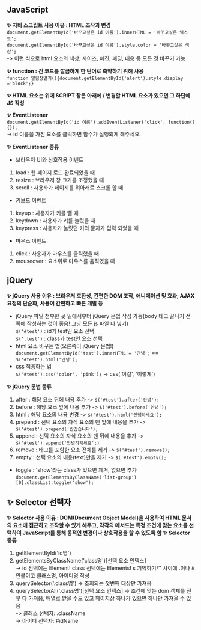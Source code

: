 ## JavaScript <br>
**✨ 자바 스크립트 사용 이유 : HTML 조작과 변경** <br>
```document.getElementById('바꾸고싶은 id 이름').innerHTML = '바꾸고싶은 텍스트';``` <br>
```document.getElementById('바꾸고싶은 id 이름').style.color = '바꾸고싶은 색상';``` <br>
-> 이런 식으로 html 요소의 색상, 사이즈, 마진, 패딩, 내용 등 모든 것 바꾸기 가능

**✨ function : 긴 코드를 깔끔하게 한 단어로 축약하기 위해 사용** <br>
```function 알림창열기(){document.getElementById('alert').style.display ='block';}```

**✨ HTML 요소는 위에 SCRIPT 창은 아래에 / 변경할 HTML 요소가 있으면 그 하단에 JS 작성**

**✨ EventListener** <br>
```document.getElementById('id 이름').addEventListener('click', function(){});``` <br>
-> id 이름을 가진 요소를 클릭하면 함수가 실행되게 해주세요. <br>

**✨ EventListener 종류** <br>
- 브라우저 UI와 상호작용 이벤트
1. load : 웹 페이지 로드 완료되었을 때
2. resize : 브라우저 창 크기를 조정했을 때
3. scroll : 사용자가 페이지를 위아래로 스크롤 할 때
- 키보드 이벤트
1. keyup : 사용자가 키를 뗄 때
2. keydown : 사용자가 키를 눌렀을 때
3. keypress : 사용자가 눌렀던 키의 문자가 입력 되었을 때
- 마우스 이벤트
1. click : 사용자가 마우스를 클릭했을 때
2. mouseover : 요소위로 마우스를 움직였을 때

## **jQuery** <br>
**✨ jQuery 사용 이유 : 브라우저 호환성, 간편한 DOM 조작, 애니메이션 및 효과, AJAX 요청의 단순화, 사용이 간편하고 빠른 개발 등**
- jQuery 파일 첨부한 곳 밑에서부터 jQuery 문법 작성 가능(body 태그 끝나기 전 쪽에 작성하는 것이 좋음! 그냥 모든 js 파일 다 넣기) <br>
```$('#test')``` : id가 test인 요소 선택 <br>
```$('.test')``` : class가 test인 요소 선택
- html 요소 바꾸는 법(오른쪽이 jQuery 문법!) <br>
```document.getElementById('test').innerHTML = '안녕';``` == ```$('#test').html('안녕');```
- css 적용하는 법 <br>
```$('#test').css('color', 'pink');``` -> css('이걸', '이렇게')

**✨ jQuery 문법 종류** <br>
1. after : 해당 요소 뒤에 내용 추가 -> ```$('#test').after('안녕');```
2. before : 해당 요소 앞에 내용 추가 -> ```$('#test').before('안녕');```
3. html : 해당 요소의 내용 변경 -> ```$('#test').html('안녕하세요');```
4. prepend : 선택 요소의 자식 요소의 맨 앞에 내용을 추가 -> ```$('#test').prepend('반갑습니다');```
5. append : 선택 요소의 자식 요소의 맨 뒤에 내용을 추가 -> ```$('#test').append('안녕히계세요';)```
6. remove : 태그를 포함한 요소 전체를 제거 -> ```$('#test').remove();```
7. empty : 선택 요소의 내용(text)만을 제거 -> ```$('#test').empty();```
- toggle : 'show'라는 class가 있으면 제거, 없으면 추가 <br>
```document.getElementsByClassName('list-group')[0].classList.toggle('show');```

## **✨ Selector 선택자** <br>
**✨ Selector 사용 이유 : DOM(Document Object Model)을 사용하여 HTML 문서의 요소에 접근하고 조작할 수 있게 해주고, 각각의 메서드는 특정 조건에 맞는 요소를 선택하여 JavaScript를 통해 동적인 변경이나 상호작용을 할 수 있도록 함**
**✨ Selector 종류** <br>
1. getElementById('id명')
2. getElementsByClassName('class명')[선택 요소 인덱스] <br>
-> id 선택에는 Element! class 선택에는 Elements! s 기억하기/'' 사이에 .이나 # 안붙이고 클래스명, 아이디명 작성
3. querySelector('.class명') -> 조회되는 첫번째 대상만 가져옴
4. querySelectorAll('.class명')[선택 요소 인덱스] -> 조건에 맞는  dom 객체를  전부 다 가져옴, 배열로 받을 수도 있고 페이지상 하나가 있으면 하나만 가져올 수 있음<br>
-> 클래스 선택자: .className <br>
-> 아이디 선택자: #idName
  
